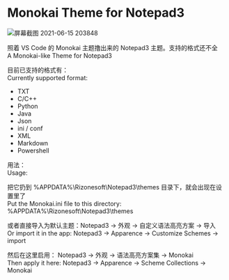 # Monokai Theme for Notepad3


![屏幕截图 2021-06-15 203848](https://user-images.githubusercontent.com/43476643/122054283-1b742480-ce1a-11eb-9e7f-385bb79bf9e0.jpg)


照着 VS Code 的 Monokai 主题撸出来的 Notepad3 主题。支持的格式还不全  
A Monokai-like Theme for Notepad3  

目前已支持的格式有：  
Currently supported format: 
  
- TXT
- C/C++
- Python
- Java
- Json
- ini / conf
- XML
- Markdown
- Powershell


用法：  
Usage:

把它扔到 %APPDATA%\Rizonesoft\Notepad3\themes 目录下，就会出现在设置里了  
Put the Monokai.ini file to this directory: %APPDATA%\Rizonesoft\Notepad3\themes  

  
或者直接导入为默认主题：Notepad3 -> 外观 -> 自定义语法高亮方案 -> 导入  
Or import it in the app: Notepad3 -> Apparence -> Customize Schemes -> import  

  
然后在这里启用： Notepad3 -> 外观 -> 语法高亮方案集 -> Monokai  
Then apply it here: Notepad3 -> Apparence -> Scheme Collections -> Monokai
